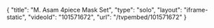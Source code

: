 {
    "title": "M. Asam 4piece Mask Set",
    "type": "solo",
    "layout": "iframe-static",
    "videoId": "101571672",
    "url": "\/tvpembed\/101571672"
}